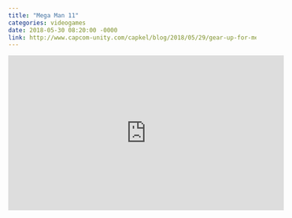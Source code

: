 ```yaml
---
title: "Mega Man 11"
categories: videogames
date: 2018-05-30 08:20:00 -0000
link: http://www.capcom-unity.com/capkel/blog/2018/05/29/gear-up-for-mega-man-11-available-october-2nd
---
```

<div><iframe width="560" height="315" src="https://www.youtube.com/embed/hcMSEPkDo_8?rel=0" frameborder="0" allow="autoplay; encrypted-media" allowfullscreen></iframe></div>
